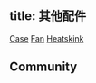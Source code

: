title: 其他配件
---

[Case](https://www.khadas.com/product-page/diy-case)
[Fan](https://www.khadas.com/product-page/3705-cooling-fan)
[Heatskink](https://www.khadas.com/product-page/new-vim-heatsink)

## Community


